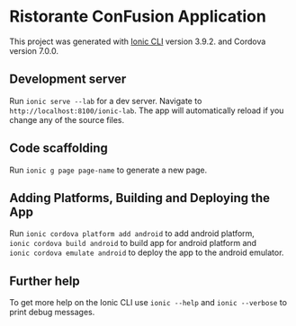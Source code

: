 # Ristorante ConFusion Application

This project was generated with [Ionic CLI](https://github.com/ionic-team/ionic-cli) version 3.9.2. and Cordova version 7.0.0.

## Development server

Run `ionic serve --lab` for a dev server. Navigate to `http://localhost:8100/ionic-lab`. The app will automatically reload if you change any of the source files.

## Code scaffolding

Run `ionic g page page-name` to generate a new page.

##  Adding Platforms, Building and Deploying the App

 Run `ionic cordova platform add android` to add android platform, <br> 
 `ionic cordova build android` to build app for android platform and<br>
 `ionic cordova emulate android` to deploy the app to the android emulator.

## Further help

To get more help on the Ionic CLI use `ionic --help` and `ionic --verbose` to print debug messages.
